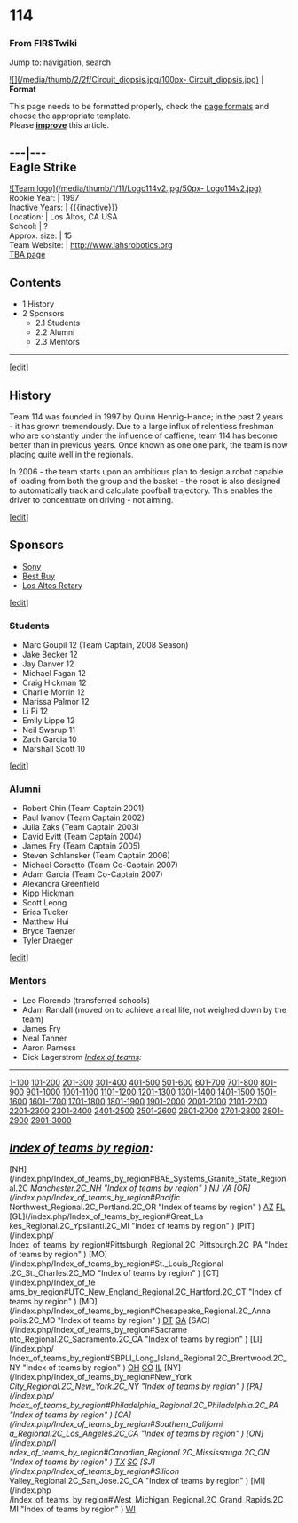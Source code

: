 # 114

### From FIRSTwiki

Jump to: navigation, search

[![](/media/thumb/2/2f/Circuit_diopsis.jpg/100px-
Circuit_diopsis.jpg)](/index.php/Image:Circuit_diopsis.jpg "" ) |  **Format**  

This page needs to be formatted properly, check the [page
formats](/index.php/FIRSTwiki:Page_formats "FIRSTwiki:Page formats" ) and
choose the appropriate template.  
Please **[improve](http://www.firstwiki.net/index.php?title=114&action=edit
"http://www.firstwiki.net/index.php?title=114&action=edit" )** this article.  
  
---|---  
Eagle Strike  
---  
[![Team logo](/media/thumb/1/11/Logo114v2.jpg/50px-
Logo114v2.jpg)](/index.php/Image:Logo114v2.jpg "Team logo" )  
Rookie Year: | 1997  
Inactive Years: | {{{inactive}}}  
Location: | Los Altos, CA USA  
School: | ?  
Approx. size: | 15  
Team Website: | <http://www.lahsrobotics.org>  
[TBA page](http://www.thebluealliance.net/tbatv/team.php?team=114
"http://www.thebluealliance.net/tbatv/team.php?team=114" )  
  
  

## Contents

  * 1 History
  * 2 Sponsors
    * 2.1 Students
    * 2.2 Alumni
    * 2.3 Mentors  
---  
  
[[edit](/index.php?title=114&action=edit&section=1 "Edit section: History" )]

## History

Team 114 was founded in 1997 by Quinn Hennig-Hance; in the past 2 years - it
has grown tremendously. Due to a large influx of relentless freshman who are
constantly under the influence of caffiene, team 114 has become better than in
previous years. Once known as one one park, the team is now placing quite well
in the regionals.

In 2006 - the team starts upon an ambitious plan to design a robot capable of
loading from both the group and the basket - the robot is also designed to
automatically track and calculate poofball trajectory. This enables the driver
to concentrate on driving - not aiming.

  

  

  

[[edit](/index.php?title=114&action=edit&section=2 "Edit section: Sponsors" )]

## Sponsors

  * [Sony](http://www.sony.com "http://www.sony.com" )
  * [Best Buy](http://www.bestbuy.com "http://www.bestbuy.com" )
  * [Los Altos Rotary](http://www.losaltosrotary.org "http://www.losaltosrotary.org" )

[[edit](/index.php?title=114&action=edit&section=3 "Edit section: Students" )]

### Students

  * Marc Goupil 12 (Team Captain, 2008 Season) 
  * Jake Becker 12 
  * Jay Danver 12 
  * Michael Fagan 12 
  * Craig Hickman 12 
  * Charlie Morrin 12 
  * Marissa Palmor 12 
  * Li Pi 12 
  * Emily Lippe 12 
  * Neil Swarup 11 
  * Zach Garcia 10 
  * Marshall Scott 10 

[[edit](/index.php?title=114&action=edit&section=4 "Edit section: Alumni" )]

### Alumni

  * Robert Chin (Team Captain 2001) 
  * Paul Ivanov (Team Captain 2002) 
  * Julia Zaks (Team Captain 2003) 
  * David Evitt (Team Captain 2004) 
  * James Fry (Team Captain 2005) 
  * Steven Schlansker (Team Captain 2006) 
  * Michael Corsetto (Team Co-Captain 2007) 
  * Adam Garcia (Team Co-Captain 2007) 
  * Alexandra Greenfield 
  * Kipp Hickman 
  * Scott Leong 
  * Erica Tucker 
  * Matthew Hui 
  * Bryce Taenzer 
  * Tyler Draeger 

[[edit](/index.php?title=114&action=edit&section=5 "Edit section: Mentors" )]

### Mentors

  * Leo Florendo (transferred schools) 
  * Adam Randall (moved on to achieve a real life, not weighed down by the team) 
  * James Fry 
  * Neal Tanner 
  * Aaron Parness 
  * Dick Lagerstrom 
_[Index of teams](/index.php/Index_of_teams "Index of teams" ):_  
---  
  
[1-100](/index.php/Index_of_teams#1-100 "Index of teams" )
[101-200](/index.php/Index_of_teams#101-200 "Index of teams" )
[201-300](/index.php/Index_of_teams#201-300 "Index of teams" )
[301-400](/index.php/Index_of_teams#301-400 "Index of teams" )
[401-500](/index.php/Index_of_teams#401-500 "Index of teams" )
[501-600](/index.php/Index_of_teams#501-600 "Index of teams" )
[601-700](/index.php/Index_of_teams#601-700 "Index of teams" )
[701-800](/index.php/Index_of_teams#701-800 "Index of teams" )
[801-900](/index.php/Index_of_teams#801-900 "Index of teams" )
[901-1000](/index.php/Index_of_teams#901-1000 "Index of teams" )
[1001-1100](/index.php/Index_of_teams#1001-1100 "Index of teams" )
[1101-1200](/index.php/Index_of_teams#1101-1200 "Index of teams" )
[1201-1300](/index.php/Index_of_teams#1201-1300 "Index of teams" )
[1301-1400](/index.php/Index_of_teams#1301-1400 "Index of teams" )
[1401-1500](/index.php/Index_of_teams#1401-1500 "Index of teams" )
[1501-1600](/index.php/Index_of_teams#1501-1600 "Index of teams" )
[1601-1700](/index.php/Index_of_teams#1601-1700 "Index of teams" )
[1701-1800](/index.php/Index_of_teams#1701-1800 "Index of teams" )
[1801-1900](/index.php/Index_of_teams#1801-1900 "Index of teams" )
[1901-2000](/index.php/Index_of_teams#1901-2000 "Index of teams" )
[2001-2100](/index.php/Index_of_teams#2001-2100 "Index of teams" )
[2101-2200](/index.php/Index_of_teams#2101-2200 "Index of teams" )
[2201-2300](/index.php/Index_of_teams#2201-2300 "Index of teams" )
[2301-2400](/index.php/Index_of_teams#2301-2400 "Index of teams" )
[2401-2500](/index.php/Index_of_teams#2401-2500 "Index of teams" )
[2501-2600](/index.php/Index_of_teams#2501-2600 "Index of teams" )
[2601-2700](/index.php/Index_of_teams#2601-2700 "Index of teams" )
[2701-2800](/index.php/Index_of_teams#2701-2800 "Index of teams" )
[2801-2900](/index.php/Index_of_teams#2801-2900 "Index of teams" )
[2901-3000](/index.php/Index_of_teams#2901-3000 "Index of teams" )  
  
_[Index of teams by region](/index.php/Index_of_teams_by_region "Index of
teams by region" ):_  
---  
  
[NH](/index.php/Index_of_teams_by_region#BAE_Systems_Granite_State_Regional.2C
_Manchester.2C_NH "Index of teams by region" )
[NJ](/index.php/Index_of_teams_by_region#New_Jersey_Regional.2C_Trenton.2C_NJ
"Index of teams by region" )
[VA](/index.php/Index_of_teams_by_region#NASA.2FVCU_Regional.2C_Richmond.2C_VA
"Index of teams by region" ) [OR](/index.php/Index_of_teams_by_region#Pacific_
Northwest_Regional.2C_Portland.2C_OR "Index of teams by region" )
[AZ](/index.php/Index_of_teams_by_region#Arizona_Regional.2C_Phoenix.2C_AZ
"Index of teams by region" )
[FL](/index.php/Index_of_teams_by_region#Florida_Regional.2C_Orlando.2C_FL
"Index of teams by region" ) [GL](/index.php/Index_of_teams_by_region#Great_La
kes_Regional.2C_Ypsilanti.2C_MI "Index of teams by region" ) [PIT](/index.php/
Index_of_teams_by_region#Pittsburgh_Regional.2C_Pittsburgh.2C_PA "Index of
teams by region" ) [MO](/index.php/Index_of_teams_by_region#St._Louis_Regional
.2C_St._Charles.2C_MO "Index of teams by region" ) [CT](/index.php/Index_of_te
ams_by_region#UTC_New_England_Regional.2C_Hartford.2C_CT "Index of teams by
region" ) [MD](/index.php/Index_of_teams_by_region#Chesapeake_Regional.2C_Anna
polis.2C_MD "Index of teams by region" )
[DT](/index.php/Index_of_teams_by_region#Detroit_Regional.2C_Detroit.2C_MI
"Index of teams by region" )
[GA](/index.php/Index_of_teams_by_region#Peachtree_Regional.2C_Duluth.2C_GA
"Index of teams by region" ) [SAC](/index.php/Index_of_teams_by_region#Sacrame
nto_Regional.2C_Sacramento.2C_CA "Index of teams by region" ) [LI](/index.php/
Index_of_teams_by_region#SBPLI_Long_Island_Regional.2C_Brentwood.2C_NY "Index
of teams by region" )
[OH](/index.php/Index_of_teams_by_region#Buckeye_Regional.2C_Cleveland.2C_OH
"Index of teams by region" )
[CO](/index.php/Index_of_teams_by_region#Colorado_Regional.2C_Denver.2C_CO
"Index of teams by region" )
[IL](/index.php/Index_of_teams_by_region#Midwest_Regional.2C_Evanston.2C_IL
"Index of teams by region" ) [NY](/index.php/Index_of_teams_by_region#New_York
_City_Regional.2C_New_York.2C_NY "Index of teams by region" ) [PA](/index.php/
Index_of_teams_by_region#Philadelphia_Regional.2C_Philadelphia.2C_PA "Index of
teams by region" ) [CA](/index.php/Index_of_teams_by_region#Southern_Californi
a_Regional.2C_Los_Angeles.2C_CA "Index of teams by region" ) [ON](/index.php/I
ndex_of_teams_by_region#Canadian_Regional.2C_Mississauga.2C_ON "Index of teams
by region" )
[TX](/index.php/Index_of_teams_by_region#Lone_Star_Regional.2C_Houston.2C_TX
"Index of teams by region" )
[SC](/index.php/Index_of_teams_by_region#Palmetto_Regional.2C_Columbia.2C_SC
"Index of teams by region" ) [SJ](/index.php/Index_of_teams_by_region#Silicon_
Valley_Regional.2C_San_Jose.2C_CA "Index of teams by region" ) [MI](/index.php
/Index_of_teams_by_region#West_Michigan_Regional.2C_Grand_Rapids.2C_MI "Index
of teams by region" )
[WI](/index.php/Index_of_teams_by_region#Wisconsin_Regional.2C_Milwaukee.2C_WI
"Index of teams by region" )  
  

